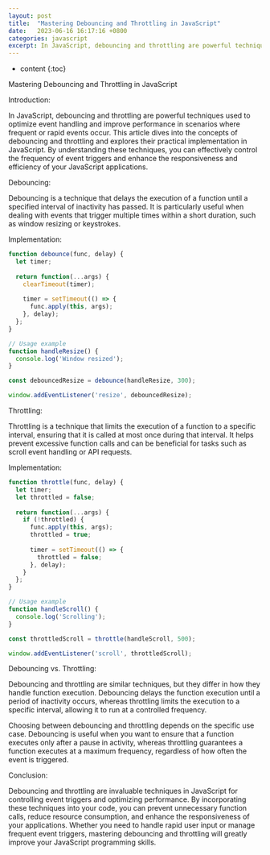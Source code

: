 ```yaml
---
layout: post
title:  "Mastering Debouncing and Throttling in JavaScript"
date:   2023-06-16 16:17:16 +0800
categories: javascript
excerpt: In JavaScript, debouncing and throttling are powerful techniques used to optimize event handling and improve performance in scenarios where frequent or rapid events occur. This article dives into the concepts of debouncing and throttling and explores their practical implementation in JavaScript. By understanding these techniques, you can effectively control the frequency of event triggers and enhance the responsiveness and efficiency of your JavaScript applications.
---
```


* content
{:toc}

Mastering Debouncing and Throttling in JavaScript

Introduction:

In JavaScript, debouncing and throttling are powerful techniques used to optimize event handling and improve performance in scenarios where frequent or rapid events occur. This article dives into the concepts of debouncing and throttling and explores their practical implementation in JavaScript. By understanding these techniques, you can effectively control the frequency of event triggers and enhance the responsiveness and efficiency of your JavaScript applications.

Debouncing:

Debouncing is a technique that delays the execution of a function until a specified interval of inactivity has passed. It is particularly useful when dealing with events that trigger multiple times within a short duration, such as window resizing or keystrokes.

Implementation:

```js
function debounce(func, delay) {
  let timer;
  
  return function(...args) {
    clearTimeout(timer);
    
    timer = setTimeout(() => {
      func.apply(this, args);
    }, delay);
  };
}

// Usage example
function handleResize() {
  console.log('Window resized');
}

const debouncedResize = debounce(handleResize, 300);

window.addEventListener('resize', debouncedResize);
```

Throttling:

Throttling is a technique that limits the execution of a function to a specific interval, ensuring that it is called at most once during that interval. It helps prevent excessive function calls and can be beneficial for tasks such as scroll event handling or API requests.

Implementation:

```js
function throttle(func, delay) {
  let timer;
  let throttled = false;
  
  return function(...args) {
    if (!throttled) {
      func.apply(this, args);
      throttled = true;
      
      timer = setTimeout(() => {
        throttled = false;
      }, delay);
    }
  };
}

// Usage example
function handleScroll() {
  console.log('Scrolling');
}

const throttledScroll = throttle(handleScroll, 500);

window.addEventListener('scroll', throttledScroll);
```

Debouncing vs. Throttling:

Debouncing and throttling are similar techniques, but they differ in how they handle function execution. Debouncing delays the function execution until a period of inactivity occurs, whereas throttling limits the execution to a specific interval, allowing it to run at a controlled frequency.

Choosing between debouncing and throttling depends on the specific use case. Debouncing is useful when you want to ensure that a function executes only after a pause in activity, whereas throttling guarantees a function executes at a maximum frequency, regardless of how often the event is triggered.

Conclusion:

Debouncing and throttling are invaluable techniques in JavaScript for controlling event triggers and optimizing performance. By incorporating these techniques into your code, you can prevent unnecessary function calls, reduce resource consumption, and enhance the responsiveness of your applications. Whether you need to handle rapid user input or manage frequent event triggers, mastering debouncing and throttling will greatly improve your JavaScript programming skills.
